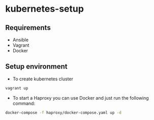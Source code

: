 # kubernetes-setup

## Requirements

- Ansible
- Vagrant
- Docker

## Setup environment
* To create kubernetes cluster
```bash
vagrant up
```

* To start a Haproxy you can use Docker and just run the following command:
```bash
docker-compose -f haproxy/docker-compose.yaml up -d
```
